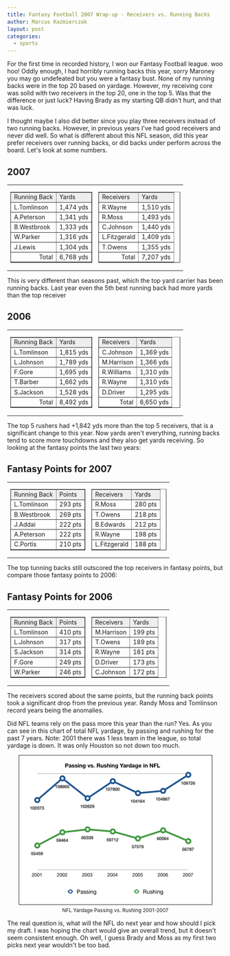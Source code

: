 ```yaml
---
title: Fantasy Football 2007 Wrap-up - Receivers vs. Running Backs
author: Marcus Kazmierczak
layout: post
categories:
  - sports
---
```


For the first time in recorded history, I won our Fantasy Football league. woo hoo!  Oddly enough, I had horribly running backs this year, sorry Maroney you may go undefeated but you were a fantasy bust. None of my running backs were in the top 20 based on yardage. However, my receiving core was solid with two receivers in the top 20, one in the top 5. Was that the difference or just luck? Having Brady as my starting QB didn't hurt, and that was luck.

I thought maybe I also did better since you play three receivers instead of two running backs. However, in previous years I've had good receivers and never did well. So what is different about this NFL season, did this year prefer receivers over running backs, or did backs under perform across the board. Let's look at some numbers.

## 2007

<table width="100%">
<tr><td width="50%" valign="top">
<table border="1" cellpadding="3" cellspacing="0" width="200">
<tr bgcolor="#EEE"><td>Running Back</td><td>Yards</td></tr>
<tr><td>L.Tomlinson </td><td> 1,474 yds</td></tr>
<tr><td>A.Peterson </td><td> 1,341 yds</td></tr>
<tr><td>B.Westbrook </td><td>1,333 yds</td></tr>
<tr><td>W.Parker </td><td> 1,316 yds</td></tr>
<tr><td>J.Lewis </td><td> 1,304 yds</td></tr>
<tr><td align="right">Total </td><td> 6,768 yds</td></tr>
</table>
</td><td width="50%" valign="top">
<table border="1" cellpadding="3" cellspacing="0" width="200">
<tr bgcolor="#EEE"><td>Receivers</td><td>Yards</td></tr>
<tr><td>R.Wayne </td><td> 1,510 yds</td></tr>
<tr><td>R.Moss </td><td> 1,493 yds</td></tr>
<tr><td>C.Johnson </td><td> 1,440 yds</td></tr>
<tr><td>L.Fitzgerald </td><td> 1,409 yds</td></tr>
<tr><td>T.Owens </td><td> 1,355 yds</td></tr>
<tr><td align="right">Total </td><td> 7,207 yds</td></tr>
</table>
</td></tr>
</table>

This is very different than seasons past, which the top yard carrier has been running backs. Last year even the 5th best running back had more yards than the top receiver

## 2006

<table width="100%">
<tr><td width="50%" valign="top">
<table border="1" cellpadding="3" cellspacing="0" width="200">
<tr bgcolor="#EEE"><td>Running Back</td><td>Yards</td></tr>
<tr><td>L.Tomlinson </td><td> 1,815 yds</td></tr>
<tr><td>L.Johnson </td><td> 1,789 yds</td></tr>
<tr><td>F.Gore </td><td>1,695 yds</td></tr>
<tr><td>T.Barber </td><td> 1,662 yds</td></tr>
<tr><td>S.Jackson </td><td> 1,528 yds</td></tr>
<tr><td align="right">Total </td><td> 8,492 yds</td></tr>
</table>
</td><td width="50%" valign="top">
<table border="1" cellpadding="3" cellspacing="0" width="200">
<tr bgcolor="#EEE"><td>Receivers</td><td>Yards</td></tr>
<tr><td>C.Johnson</td><td> 1,369 yds</td></tr>
<tr><td>M.Harrison </td><td> 1,366 yds</td></tr>
<tr><td>R.Williams </td><td> 1,310 yds</td></tr>
<tr><td>R.Wayne  </td><td> 1,310 yds</td></tr>
<tr><td>D.Driver </td><td> 1,295 yds</td></tr>
<tr><td align="right">Total </td><td> 6,650 yds</td></tr>
</table>
</td></tr>
</table>

The top 5 rushers had +1,842 yds more than the top 5 receivers, that is a significant change to this year. Now yards aren't everything, running backs tend to score more touchdowns and they also get yards receiving. So looking at the fantasy points the last two years:


## Fantasy Points for 2007

<table width="100%">
<tr><td width="50%" valign="top">
<table border="1" cellpadding="3" cellspacing="0" width="200">
<tr bgcolor="#EEE"><td>Running Back</td><td>Points</td></tr>
<tr><td>L.Tomlinson </td><td> 293 pts </td></tr>
<tr><td>B.Westbrook </td><td> 269 pts</td></tr>
<tr><td>J.Addai </td><td> 222 pts</td></tr>
<tr><td>A.Peterson </td><td> 222 pts</td></tr>
<tr><td>C.Portis </td><td> 210 pts</td></tr>
</table>
</td><td width="50%" valign="top">
<table border="1" cellpadding="3" cellspacing="0" width="200">
<tr bgcolor="#EEE"><td>Receivers</td><td>Yards</td></tr>
<tr><td>R.Moss </td><td> 280 pts</td></tr>
<tr><td>T.Owens </td><td> 218 pts</td></tr>
<tr><td>B.Edwards </td><td> 212 pts</td></tr>
<tr><td>R.Wayne </td><td> 198 pts</td></tr>
<tr><td>L.Fitzgerald </td><td> 188 pts</td></tr>
</table>
</td></tr></table>

The top tunning backs still outscored the top receivers in fantasy points, but compare those fantasy points to 2006:

## Fantasy Points for 2006

<table width="100%">
<tr><td width="50%" valign="top">
<table border="1" cellpadding="3" cellspacing="0" width="200">
<tr bgcolor="#EEE"><td>Running Back</td><td>Points</td></tr>
<tr><td>L.Tomlinson </td><td> 410 pts </td></tr>
<tr><td>L.Johnson </td><td> 317 pts</td></tr>
<tr><td>S.Jackson </td><td> 314 pts</td></tr>
<tr><td>F.Gore </td><td> 249 pts</td></tr>
<tr><td>W.Parker </td><td> 246 pts</td></tr>
</table>
</td><td width="50%" valign="top">
<table border="1" cellpadding="3" cellspacing="0" width="200">
<tr bgcolor="#EEE"><td>Receivers</td><td>Yards</td></tr>
<tr><td>M.Harrison </td><td> 199 pts</td></tr>
<tr><td>T.Owens </td><td> 189 pts</td></tr>
<tr><td>R.Wayne </td><td> 181 pts</td></tr>
<tr><td>D.Driver </td><td> 173 pts</td></tr>
<tr><td>C.Johnson </td><td> 172 pts</td></tr>
</table>
</td></tr></table>

The receivers scored about the same points, but the running back points took a significant drop from the previous year. Randy Moss and Tomlinson record years being the anomalies.

Did NFL teams rely on the pass more this year than the run? Yes. As you can see in this chart of total NFL yardage, by passing and rushing for the past 7 years. Note: 2001 there was 1 less team in the league, so total yardage is down. It was only Houston so not down too much.

<div align="center"><img src="/a/dataviz/nfl_yardage.png" border="1" alt="Chart: NFL Yardage Passing vs. Rushing"><br/><small>NFL Yardage Passing vs. Rushing 2001-2007</small></div>

The real question is, what will the NFL do next year and how should I pick my draft. I was hoping  the chart would give an overall trend, but it doesn't seem consistent enough. Oh well, I guess Brady and Moss as my first two picks next year wouldn't be too bad.
